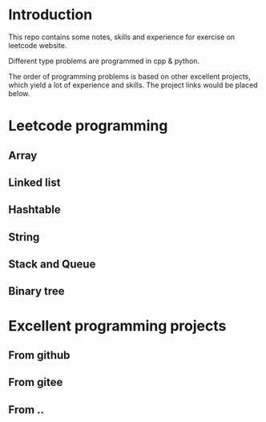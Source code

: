 # Introduction
This repo contains some notes, skills and experience for exercise on leetcode website.

Different type problems are programmed in cpp & python.

The order of programming problems is based on other excellent projects, which yield a lot of experience and skills. The project links would be placed below.

# Leetcode programming

## Array

## Linked list

## Hashtable

## String

## Stack and Queue

## Binary tree

# Excellent programming projects

## From github

## From gitee

## From ..
